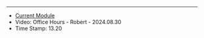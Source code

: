 -- -
- [Current Module](https://pwn.college/cse466-f2024/program-security/)
- Video: Office Hours - Robert - 2024.08.30
- Time Stamp: 13.20